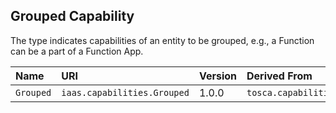 ## Grouped Capability

The type indicates capabilities of an entity to be grouped, e.g., a Function can be a part of a Function App. 

| Name | URI | Version | Derived From |
|:---- |:--- |:------- |:------------ |
| `Grouped` | `iaas.capabilities.Grouped` | 1.0.0 | `tosca.capabilities.Node` |
